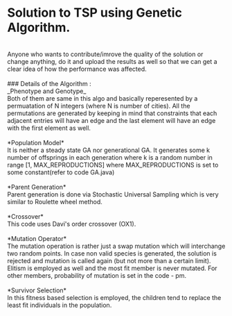 # Solution to TSP using Genetic Algorithm.
<br />
Anyone who wants to contribute/imrove the quality of the solution or change anything, do it and upload the results as well so that we can get a clear idea of how the performance was affected.
<br />
<br />
### Details of the Algorithm :
<br />
_Phenotype and Genotype_
<br />
Both of them are same in this algo and basically reperesented by a permuatation of N integers (where N is number of cities). All the permutations are generated by keeping in mind that constraints that each adjacent entries will have an edge and the last element will have an edge with the first element as well.
<br />
<br />
*Population Model*
<br />
It is neither a steady state GA nor generational GA. It generates some k number of offsprings in each generation where k is a random number in range [1, MAX_REPRODUCTIONS] where MAX_REPRODUCTIONS is set to some constant(refer to code GA.java)
<br />
<br />
*Parent Generation*
<br />
Parent generation is done via Stochastic Universal Sampling which is very similar to Roulette wheel method. 
<br />
<br />
*Crossover*
<br />
This code uses Davi's order crossover (OX1).
<br />
<br />
*Mutation Operator*
<br />
The mutation operation is rather just a swap mutation which will interchange two random points. In case non valid species is generated, the solution is rejected and mutation is called again (but not more than a certain limit). 
Elitism is employed as well and the most fit member is never mutated. For other members, probability of mutation is set in the code - pm.
<br />
<br />
*Survivor Selection*
<br />
In this fitness based selection is employed, the children tend to replace the least fit individuals in the population. 
<br />
<br />
